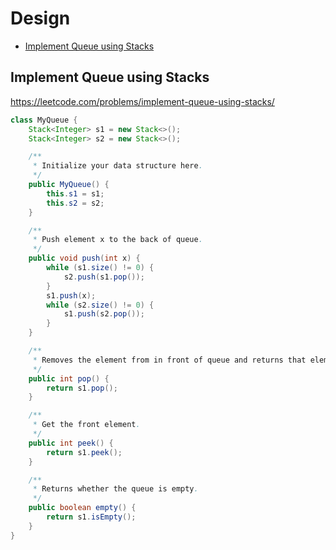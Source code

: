 # Design

+ [Implement Queue using Stacks](#implement-queue-using-stacks)

## Implement Queue using Stacks

https://leetcode.com/problems/implement-queue-using-stacks/

```java
class MyQueue {
    Stack<Integer> s1 = new Stack<>();
    Stack<Integer> s2 = new Stack<>();

    /**
     * Initialize your data structure here.
     */
    public MyQueue() {
        this.s1 = s1;
        this.s2 = s2;
    }

    /**
     * Push element x to the back of queue.
     */
    public void push(int x) {
        while (s1.size() != 0) {
            s2.push(s1.pop());
        }
        s1.push(x);
        while (s2.size() != 0) {
            s1.push(s2.pop());
        }
    }

    /**
     * Removes the element from in front of queue and returns that element.
     */
    public int pop() {
        return s1.pop();
    }

    /**
     * Get the front element.
     */
    public int peek() {
        return s1.peek();
    }

    /**
     * Returns whether the queue is empty.
     */
    public boolean empty() {
        return s1.isEmpty();
    }
}

```